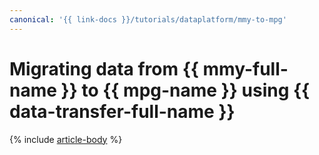 ```yaml
---
canonical: '{{ link-docs }}/tutorials/dataplatform/mmy-to-mpg'
---
```


# Migrating data from {{ mmy-full-name }} to {{ mpg-name }} using {{ data-transfer-full-name }}

{% include [article-body](../../_tutorials/dataplatform/datatransfer/mmy-to-mpg.md) %}
